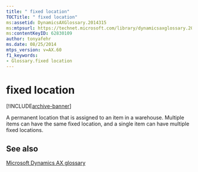 ```yaml
---
title: " fixed location"
TOCTitle: " fixed location"
ms:assetid: DynamicsAXGlossary.2014315
ms:mtpsurl: https://technet.microsoft.com/library/dynamicsaxglossary.2014315(v=AX.60)
ms:contentKeyID: 62830109
author: tonyafehr
ms.date: 08/25/2014
mtps_version: v=AX.60
f1_keywords:
- Glossary.fixed location
---
```


# fixed location


[!INCLUDE[archive-banner](includes/archive-banner.md)]

A permanent location that is assigned to an item in a warehouse. Multiple items can have the same fixed location, and a single item can have multiple fixed locations.

## See also

[Microsoft Dynamics AX glossary](glossary/microsoft-dynamics-ax-glossary.md)

  


